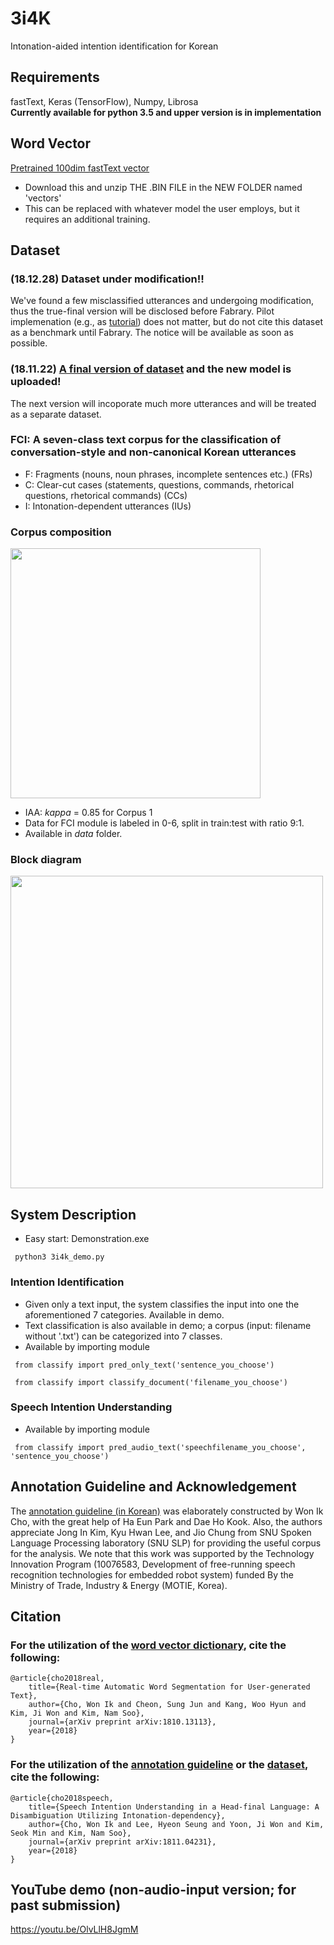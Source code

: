 # 3i4K
Intonation-aided intention identification for Korean

## Requirements
fastText, Keras (TensorFlow), Numpy, Librosa<br/>
**Currently available for python 3.5 and upper version is in implementation**

## Word Vector
[Pretrained 100dim fastText vector](https://drive.google.com/open?id=1jHbjOcnaLourFzNuP47yGQVhBTq6Wgor)
* Download this and unzip THE .BIN FILE in the NEW FOLDER named 'vectors'
* This can be replaced with whatever model the user employs, but it requires an additional training.

## Dataset
### (18.12.28) **Dataset under modification!!** 
We've found a few misclassified utterances and undergoing modification, thus the true-final version will be disclosed before Fabrary. Pilot implemenation (e.g., as [tutorial](https://github.com/warnikchow/dlk2nlp)) does not matter, but do not cite this dataset as a benchmark until Fabrary. The notice will be available as soon as possible.
### (18.11.22) [A final version of dataset](https://github.com/warnikchow/3i4k/blob/master/data/fci.txt) and the new model is uploaded! 
The next version will incoporate much more utterances and will be treated as a separate dataset.
### FCI: A seven-class text corpus for the classification of conversation-style and non-canonical Korean utterances
* F: Fragments (nouns, noun phrases, incomplete sentences etc.) (FRs)
* C: Clear-cut cases (statements, questions, commands, rhetorical questions, rhetorical commands) (CCs)
* I: Intonation-dependent utterances (IUs)
### Corpus composition<br/>
<image src="https://github.com/warnikchow/3i4k/blob/master/images/portion.PNG" width="400"><br/>
* IAA: *kappa* = 0.85 for Corpus 1
* Data for FCI module is labeled in 0-6, split in train:test with ratio 9:1. 
* Available in *data* folder.

  
### Block diagram<br/>
<image src="https://github.com/warnikchow/3i4k/blob/master/images/fig1.png" width="500"><br/>

## System Description
* Easy start: Demonstration.exe
<pre><code> python3 3i4k_demo.py </code></pre>

### Intention Identification
- Given only a text input, the system classifies the input into one the aforementioned 7 categories. Available in demo.
- Text classification is also available in demo;  a corpus (input: filename without '.txt') can be categorized into 7 classes.
- Available by importing module
<pre><code> from classify import pred_only_text('sentence_you_choose') </code></pre>
<pre><code> from classify import classify_document('filename_you_choose') </code></pre>

### Speech Intention Understanding
- Available by importing module
<pre><code> from classify import pred_audio_text('speechfilename_you_choose', 'sentence_you_choose') </code></pre>

## Annotation Guideline and Acknowledgement
The [annotation guideline (in Korean)](https://drive.google.com/open?id=1AvxzEHr7wccMw7LYh0J3Xbx5GLFfcvMW) was elaborately constructed by Won Ik Cho, with the great help of Ha Eun Park and Dae Ho Kook. Also, the authors appreciate Jong In Kim, Kyu Hwan Lee, and Jio Chung from SNU Spoken Language Processing laboratory (SNU SLP) for providing the useful corpus for the analysis. We note that this work was supported by the Technology Innovation Program (10076583, Development of free-running speech recognition technologies for embedded robot system) funded By the Ministry of Trade, Industry & Energy (MOTIE, Korea).

## Citation
### For the utilization of the [word vector dictionary](https://drive.google.com/open?id=1jHbjOcnaLourFzNuP47yGQVhBTq6Wgor), cite the following:
```
@article{cho2018real,
	title={Real-time Automatic Word Segmentation for User-generated Text},
	author={Cho, Won Ik and Cheon, Sung Jun and Kang, Woo Hyun and Kim, Ji Won and Kim, Nam Soo},
	journal={arXiv preprint arXiv:1810.13113},
	year={2018}
}
```
### For the utilization of the [annotation guideline](https://drive.google.com/open?id=1AvxzEHr7wccMw7LYh0J3Xbx5GLFfcvMW) or the [dataset](https://github.com/warnikchow/3i4k/blob/master/data/fci.txt), cite the following:
```
@article{cho2018speech,
	title={Speech Intention Understanding in a Head-final Language: A Disambiguation Utilizing Intonation-dependency},
	author={Cho, Won Ik and Lee, Hyeon Seung and Yoon, Ji Won and Kim, Seok Min and Kim, Nam Soo},
	journal={arXiv preprint arXiv:1811.04231},
	year={2018}
}
```

## YouTube demo (non-audio-input version; for past submission)
https://youtu.be/OlvLlH8JgmM
